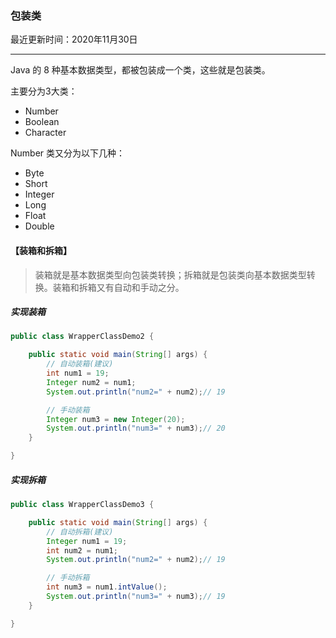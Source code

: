 ### 包装类

最近更新时间：2020年11月30日



---



Java 的 8 种基本数据类型，都被包装成一个类，这些就是包装类。



主要分为3大类：

- Number
- Boolean
- Character



Number 类又分为以下几种：

- Byte
- Short
- Integer
- Long
- Float
- Double



#### 【装箱和拆箱】

> 装箱就是基本数据类型向包装类转换；拆箱就是包装类向基本数据类型转换。装箱和拆箱又有自动和手动之分。



##### 实现装箱

```java
public class WrapperClassDemo2 {

    public static void main(String[] args) {
        // 自动装箱(建议)
        int num1 = 19;
        Integer num2 = num1;
        System.out.println("num2=" + num2);// 19

        // 手动装箱
        Integer num3 = new Integer(20);
        System.out.println("num3=" + num3);// 20
    }

}
```



##### 实现拆箱

```java
public class WrapperClassDemo3 {

    public static void main(String[] args) {
        // 自动拆箱(建议)
        Integer num1 = 19;
        int num2 = num1;
        System.out.println("num2=" + num2);// 19

        // 手动拆箱
        int num3 = num1.intValue();
        System.out.println("num3=" + num3);// 19
    }

}
```

